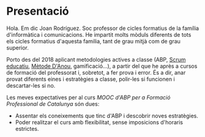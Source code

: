 Presentació
===========

Hola. Em dic Joan Rodríguez. Soc professor de cicles formatius de la família d'informàtica i comunicacions. He impartit molts mòduls diferents de tots els cicles formatius d'aquesta familia, tant de grau mitjà com de grau superior.

Porto des del 2018 aplicant metodologies actives a classe (ABP, [Scrum educatiu](https://bytes.cat/scrum_educatiu), [Mètode D'Anou](https://danou.cat/formacio/), gamificació...), a partir del que he après a cursos de formació del professorat i, sobretot, a fer prova i error. És a dir, anar provat diferents eines i estratègies a classe, polir-les si funcionen i descartar-les si no.

Les meves expectatives per al curs _MOOC d'ABP per a Formació Professional de Catalunya_ són dues:
- Assentar els coneixements que tinc d'ABP i descobrir noves estratègies.
- Poder realitzar el curs amb flexibilitat, sense imposicions d'horaris estrictes.